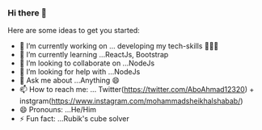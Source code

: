 ### Hi there 👋



Here are some ideas to get you started:

- 🔭 I’m currently working on ... developing my tech-skills 🧑🏻‍💻 
- 🌱 I’m currently learning ...ReactJs, Bootstrap
- 👯 I’m looking to collaborate on ...NodeJs
- 🤔 I’m looking for help with ...NodeJs
- 💬 Ask me about ...Anything 😄
- 📫 How to reach me: ... Twitter(https://twitter.com/AboAhmad12320) + instgram(https://www.instagram.com/mohammadsheikhalshabab/)
- 😄 Pronouns: ...He/Him
- ⚡ Fun fact: ...Rubik's cube solver

